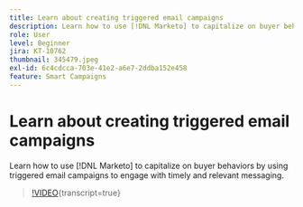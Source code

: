```yaml
---
title: Learn about creating triggered email campaigns
description: Learn how to use [!DNL Marketo] to capitalize on buyer behaviors by using triggered email campaigns to engage with timely and relevant messaging.
role: User
level: Beginner
jira: KT-10762
thumbnail: 345479.jpeg
exl-id: 6c4cdcca-703e-41e2-a6e7-2ddba152e458
feature: Smart Campaigns
---
```

# Learn about creating triggered email campaigns

Learn how to use [!DNL Marketo] to capitalize on buyer behaviors by using triggered email campaigns to engage with timely and relevant messaging.

>[!VIDEO](https://video.tv.adobe.com/v/345479/?quality=12&learn=on){transcript=true}
